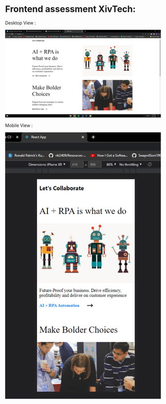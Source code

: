 <h1>Frontend assessment XivTech:</h1>

Desktop View :

<img src = "./deskview.png">

Mobile View :

<img src = "./mbview.png">
